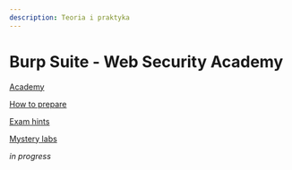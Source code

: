 ```yaml
---
description: Teoria i praktyka
---
```


# Burp Suite - Web Security Academy

[Academy](https://portswigger.net/web-security)

[How to prepare](https://portswigger.net/web-security/certification/how-to-prepare)

[Exam hints](https://portswigger.net/web-security/certification/exam-hints-and-guidance)

[Mystery labs](https://portswigger.net/web-security/mystery-lab-challenge)



_in progress_





